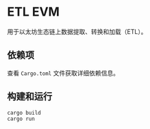 # ETL EVM
用于以太坊生态链上数据提取、转换和加载（ETL）。

## 依赖项
查看 `Cargo.toml` 文件获取详细依赖信息。

## 构建和运行
```bash
cargo build
cargo run
```